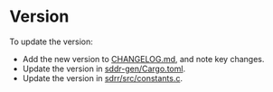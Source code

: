 # Version

To update the version:

- Add the new version to [CHANGELOG.md](CHANGELOG.md), and note key changes.
- Update the version in [sddr-gen/Cargo.toml](sdrr-gen/Cargo.toml).
- Update the version in [sdrr/src/constants.c](sdrr/src/constants.c).
